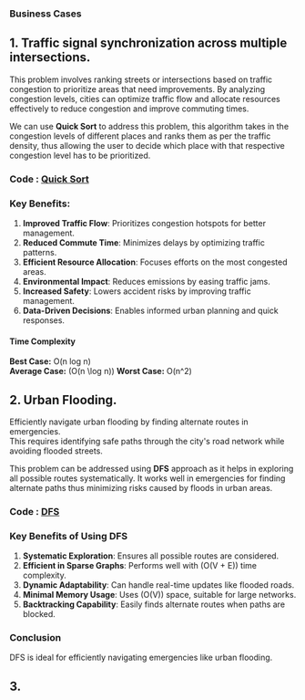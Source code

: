 ### Business Cases

## 1. Traffic signal synchronization across multiple intersections.

This problem involves ranking streets or intersections based on traffic congestion to prioritize areas that need improvements. By analyzing congestion levels, cities can optimize traffic flow and allocate resources effectively to reduce congestion and improve commuting times.

We can use **Quick Sort** to address this problem, this algorithm takes in the congestion levels of different places and ranks them as per the traffic density, thus allowing the user to decide which place with that respective congestion level has to be prioritized.

### Code : [Quick Sort](https://github.com/Sahana8866/rsahana.github.io/blob/b51279ebb79c833e652becfe1b05514b10af27ba/traffic_quick_sort.cpp)


### Key Benefits:

1. **Improved Traffic Flow**: Prioritizes congestion hotspots for better management.
2. **Reduced Commute Time**: Minimizes delays by optimizing traffic patterns.
3. **Efficient Resource Allocation**: Focuses efforts on the most congested areas.
4. **Environmental Impact**: Reduces emissions by easing traffic jams.
5. **Increased Safety**: Lowers accident risks by improving traffic management.
6. **Data-Driven Decisions**: Enables informed urban planning and quick responses.

#### **Time Complexity**
**Best Case:** O(n log n)  
**Average Case:** (O(n \log n)) 
 **Worst Case:** O(n^2)

## 2. Urban Flooding.
Efficiently navigate urban flooding by finding alternate routes in emergencies.  
This requires identifying safe paths through the city's road network while avoiding flooded streets.
  
This problem can be addressed using **DFS** approach as it helps in exploring all possible routes systematically. It works well in emergencies for finding alternate paths thus minimizing risks caused by floods in urban areas.

### Code : [DFS]()

### **Key Benefits of Using DFS**

1. **Systematic Exploration**: Ensures all possible routes are considered.  
2. **Efficient in Sparse Graphs**: Performs well with \(O(V + E)\) time complexity.  
3. **Dynamic Adaptability**: Can handle real-time updates like flooded roads.  
4. **Minimal Memory Usage**: Uses \(O(V)\) space, suitable for large networks.  
5. **Backtracking Capability**: Easily finds alternate routes when paths are blocked.  

### **Conclusion**
DFS is ideal for efficiently navigating emergencies like urban flooding.

## 3.

